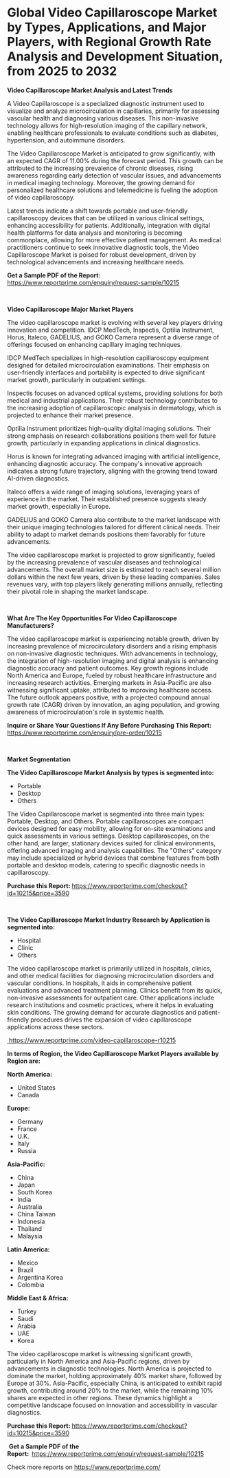 <p><h1>Global Video Capillaroscope Market by Types, Applications, and Major Players, with Regional Growth Rate Analysis and Development Situation, from 2025 to 2032</h1></p><p><strong>Video Capillaroscope Market Analysis and Latest Trends</strong></p>
<p><p>A Video Capillaroscope is a specialized diagnostic instrument used to visualize and analyze microcirculation in capillaries, primarily for assessing vascular health and diagnosing various diseases. This non-invasive technology allows for high-resolution imaging of the capillary network, enabling healthcare professionals to evaluate conditions such as diabetes, hypertension, and autoimmune disorders.</p><p>The Video Capillaroscope Market is anticipated to grow significantly, with an expected CAGR of 11.00% during the forecast period. This growth can be attributed to the increasing prevalence of chronic diseases, rising awareness regarding early detection of vascular issues, and advancements in medical imaging technology. Moreover, the growing demand for personalized healthcare solutions and telemedicine is fueling the adoption of video capillaroscopy.</p><p>Latest trends indicate a shift towards portable and user-friendly capillaroscopy devices that can be utilized in various clinical settings, enhancing accessibility for patients. Additionally, integration with digital health platforms for data analysis and monitoring is becoming commonplace, allowing for more effective patient management. As medical practitioners continue to seek innovative diagnostic tools, the Video Capillaroscope Market is poised for robust development, driven by technological advancements and increasing healthcare needs.</p></p>
<p><strong>Get a Sample PDF of the Report:&nbsp;</strong> <a href="https://www.reportprime.com/enquiry/request-sample/10215?utm_campaign=2534&utm_medium=2&utm_source=Github&utm_content=ia&utm_term=20032025&utm_id=video-capillaroscope">https://www.reportprime.com/enquiry/request-sample/10215</a></p>
<p>&nbsp;</p>
<p><strong>Video Capillaroscope Major Market Players</strong></p>
<p><p>The video capillaroscope market is evolving with several key players driving innovation and competition. IDCP MedTech, Inspectis, Optilia Instrument, Horus, Italeco, GADELIUS, and GOKO Camera represent a diverse range of offerings focused on enhancing capillary imaging techniques.</p><p>IDCP MedTech specializes in high-resolution capillaroscopy equipment designed for detailed microcirculation examinations. Their emphasis on user-friendly interfaces and portability is expected to drive significant market growth, particularly in outpatient settings.</p><p>Inspectis focuses on advanced optical systems, providing solutions for both medical and industrial applications. Their robust technology contributes to the increasing adoption of capillaroscopic analysis in dermatology, which is projected to enhance their market presence.</p><p>Optilia Instrument prioritizes high-quality digital imaging solutions. Their strong emphasis on research collaborations positions them well for future growth, particularly in expanding applications in clinical diagnostics.</p><p>Horus is known for integrating advanced imaging with artificial intelligence, enhancing diagnostic accuracy. The company's innovative approach indicates a strong future trajectory, aligning with the growing trend toward AI-driven diagnostics.</p><p>Italeco offers a wide range of imaging solutions, leveraging years of experience in the market. Their established presence suggests steady market growth, especially in Europe.</p><p>GADELIUS and GOKO Camera also contribute to the market landscape with their unique imaging technologies tailored for different clinical needs. Their ability to adapt to market demands positions them favorably for future advancements.</p><p>The video capillaroscope market is projected to grow significantly, fueled by the increasing prevalence of vascular diseases and technological advancements. The overall market size is estimated to reach several million dollars within the next few years, driven by these leading companies. Sales revenues vary, with top players likely generating millions annually, reflecting their pivotal role in shaping the market landscape.</p></p>
<p>&nbsp;</p>
<p><strong>What Are The Key Opportunities For Video Capillaroscope Manufacturers?</strong></p>
<p><p>The video capillaroscope market is experiencing notable growth, driven by increasing prevalence of microcirculatory disorders and a rising emphasis on non-invasive diagnostic techniques. With advancements in technology, the integration of high-resolution imaging and digital analysis is enhancing diagnostic accuracy and patient outcomes. Key growth regions include North America and Europe, fueled by robust healthcare infrastructure and increasing research activities. Emerging markets in Asia-Pacific are also witnessing significant uptake, attributed to improving healthcare access. The future outlook appears positive, with a projected compound annual growth rate (CAGR) driven by innovation, an aging population, and growing awareness of microcirculation's role in systemic health.</p></p>
<p><strong>Inquire or Share Your Questions If Any Before Purchasing This Report:</strong> <a href="https://www.reportprime.com/enquiry/pre-order/10215?utm_campaign=2534&utm_medium=2&utm_source=Github&utm_content=ia&utm_term=20032025&utm_id=video-capillaroscope">https://www.reportprime.com/enquiry/pre-order/10215</a></p>
<p>&nbsp;</p>
<p><strong>Market Segmentation</strong></p>
<p><strong>The Video Capillaroscope Market Analysis by types is segmented into:</strong></p>
<p><ul><li>Portable</li><li>Desktop</li><li>Others</li></ul></p>
<p><p>The Video Capillaroscope market is segmented into three main types: Portable, Desktop, and Others. Portable capillaroscopes are compact devices designed for easy mobility, allowing for on-site examinations and quick assessments in various settings. Desktop capillaroscopes, on the other hand, are larger, stationary devices suited for clinical environments, offering advanced imaging and analysis capabilities. The "Others" category may include specialized or hybrid devices that combine features from both portable and desktop models, catering to specific diagnostic needs in capillaroscopy.</p></p>
<p><strong>Purchase this Report:&nbsp;</strong><a href="https://www.reportprime.com/checkout?id=10215&price=3590&utm_campaign=2534&utm_medium=2&utm_source=Github&utm_content=ia&utm_term=20032025&utm_id=video-capillaroscope">https://www.reportprime.com/checkout?id=10215&price=3590</a></p>
<p>&nbsp;</p>
<p><strong>The Video Capillaroscope Market Industry Research by Application is segmented into:</strong></p>
<p><ul><li>Hospital</li><li>Clinic</li><li>Others</li></ul></p>
<p><p>The video capillaroscope market is primarily utilized in hospitals, clinics, and other medical facilities for diagnosing microcirculation disorders and vascular conditions. In hospitals, it aids in comprehensive patient evaluations and advanced treatment planning. Clinics benefit from its quick, non-invasive assessments for outpatient care. Other applications include research institutions and cosmetic practices, where it helps in evaluating skin conditions. The growing demand for accurate diagnostics and patient-friendly procedures drives the expansion of video capillaroscope applications across these sectors.</p></p>
<p><a href="https://www.reportprime.com/video-capillaroscope-r10215?utm_campaign=2534&utm_medium=2&utm_source=Github&utm_content=ia&utm_term=20032025&utm_id=video-capillaroscope">&nbsp;https://www.reportprime.com/video-capillaroscope-r10215</a></p>
<p><strong>In terms of Region, the Video Capillaroscope Market Players available by Region are:</strong></p>
<p>
    <p> <strong> North America: </strong>
        <ul>
            <li>United States</li>
            <li>Canada</li>
        </ul>
        </p> 
    <p> <strong> Europe: </strong>
        <ul>
            <li>Germany</li>
            <li>France</li>
            <li>U.K.</li>
            <li>Italy</li>
            <li>Russia</li>
        </ul>
        </p> 
    <p> <strong> Asia-Pacific: </strong>
        <ul>
            <li>China</li>
            <li>Japan</li>
            <li>South Korea</li>
            <li>India</li>
            <li>Australia</li>
            <li>China Taiwan</li>
            <li>Indonesia</li>
            <li>Thailand</li>
            <li>Malaysia</li>
        </ul>
        </p> 
    <p> <strong> Latin America: </strong>
        <ul>
            <li>Mexico</li>
            <li>Brazil</li>
            <li>Argentina Korea</li>
            <li>Colombia</li>
        </ul>
        </p> 
    <p> <strong> Middle East & Africa: </strong>
        <ul>
            <li>Turkey</li>
            <li>Saudi</li>
            <li>Arabia</li>
            <li>UAE</li>
            <li>Korea</li>
        </ul>
    </p>
    </p>
<p><p>The video capillaroscope market is witnessing significant growth, particularly in North America and Asia-Pacific regions, driven by advancements in diagnostic technologies. North America is projected to dominate the market, holding approximately 40% market share, followed by Europe at 30%. Asia-Pacific, especially China, is anticipated to exhibit rapid growth, contributing around 20% to the market, while the remaining 10% shares are expected in other regions. These dynamics highlight a competitive landscape focused on innovation and accessibility in vascular diagnostics.</p></p>
<p><strong>Purchase this Report: </strong><a href="https://www.reportprime.com/checkout?id=10215&price=3590&utm_campaign=2534&utm_medium=2&utm_source=Github&utm_content=ia&utm_term=20032025&utm_id=video-capillaroscope">https://www.reportprime.com/checkout?id=10215&price=3590</a></p>
<p>&nbsp;<strong>Get a Sample PDF of the Report:&nbsp;&nbsp;</strong><a href="https://www.reportprime.com/enquiry/request-sample/10215?utm_campaign=2534&utm_medium=2&utm_source=Github&utm_content=ia&utm_term=20032025&utm_id=video-capillaroscope">https://www.reportprime.com/enquiry/request-sample/10215</a></p>
<p><strong></strong></p>
<p>Check more reports on <a href="https://www.reportprime.com/?utm_campaign=2534&utm_medium=2&utm_source=Github&utm_content=ia&utm_term=20032025&utm_id=video-capillaroscope">https://www.reportprime.com/</a></p>